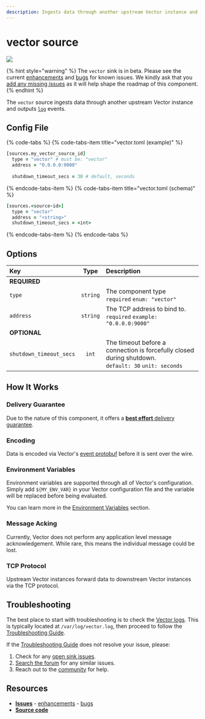 ```yaml
---
description: Ingests data through another upstream Vector instance and outputs `log` events.
---
```


<!--
     THIS FILE IS AUTOOGENERATED!

     To make changes please edit the template located at:

     scripts/generate/templates/docs/usage/configuration/sources/vector.md.erb
-->

# vector source

![][images.vector_source]

{% hint style="warning" %}
The `vector` sink is in beta. Please see the current
[enhancements][url.vector_source_enhancements] and
[bugs][url.vector_source_bugs] for known issues.
We kindly ask that you [add any missing issues][url.new_vector_source_issue]
as it will help shape the roadmap of this component.
{% endhint %}

The `vector` source ingests data through another upstream Vector instance and outputs [`log`][docs.log_event] events.

## Config File

{% code-tabs %}
{% code-tabs-item title="vector.toml (example)" %}
```coffeescript
[sources.my_vector_source_id]
  type = "vector" # must be: "vector"
  address = "0.0.0.0:9000"
  
  shutdown_timeout_secs = 30 # default, seconds
```
{% endcode-tabs-item %}
{% code-tabs-item title="vector.toml (schema)" %}
```coffeescript
[sources.<source-id>]
  type = "vector"
  address = "<string>"
  shutdown_timeout_secs = <int>
```
{% endcode-tabs-item %}
{% endcode-tabs %}

## Options

| Key  | Type  | Description |
|:-----|:-----:|:------------|
| **REQUIRED** | | |
| `type` | `string` | The component type<br />`required` `enum: "vector"` |
| `address` | `string` | The TCP address to bind to.<br />`required` `example: "0.0.0.0:9000"` |
| **OPTIONAL** | | |
| `shutdown_timeout_secs` | `int` | The timeout before a connection is forcefully closed during shutdown.<br />`default: 30` `unit: seconds` |

## How It Works

### Delivery Guarantee

Due to the nature of this component, it offers a
[**best effort** delivery guarantee][docs.best_effort_delivery].

### Encoding

Data is encoded via Vector's [event protobuf][url.event_proto] before it is sent over the wire.

### Environment Variables

Environment variables are supported through all of Vector's configuration.
Simply add `${MY_ENV_VAR}` in your Vector configuration file and the variable
will be replaced before being evaluated.

You can learn more in the [Environment Variables][docs.configuration.environment-variables]
section.

### Message Acking

Currently, Vector does not perform any application level message acknowledgement. While rare, this means the individual message could be lost.

### TCP Protocol

Upstream Vector instances forward data to downstream Vector instances via the TCP protocol.

## Troubleshooting

The best place to start with troubleshooting is to check the
[Vector logs][docs.monitoring_logs]. This is typically located at
`/var/log/vector.log`, then proceed to follow the
[Troubleshooting Guide][docs.troubleshooting].

If the [Troubleshooting Guide][docs.troubleshooting] does not resolve your
issue, please:

1. Check for any [open sink issues][url.vector_source_issues].
2. [Search the forum][url.search_forum] for any similar issues.
2. Reach out to the [community][url.community] for help.

## Resources

* [**Issues**][url.vector_source_issues] - [enhancements][url.vector_source_enhancements] - [bugs][url.vector_source_bugs]
* [**Source code**][url.vector_source_source]


[docs.best_effort_delivery]: ../../../about/guarantees.md#best-effort-delivery
[docs.configuration.environment-variables]: ../../../usage/configuration#environment-variables
[docs.log_event]: ../../../about/data-model.md#log
[docs.monitoring_logs]: ../../../usage/administration/monitoring.md#logs
[docs.troubleshooting]: ../../../usage/guides/troubleshooting.md
[images.vector_source]: ../../../assets/vector-source.svg
[url.community]: https://vector.dev/community
[url.event_proto]: https://github.com/timberio/vector/blob/master/proto/event.proto
[url.new_vector_source_issue]: https://github.com/timberio/vector/issues/new?labels%5B%5D=Source%3A+vector
[url.search_forum]: https://forum.vector.dev/search?expanded=true
[url.vector_source_bugs]: https://github.com/timberio/vector/issues?q=is%3Aopen+is%3Aissue+label%3A%22Source%3A+vector%22+label%3A%22Type%3A+Bug%22
[url.vector_source_enhancements]: https://github.com/timberio/vector/issues?q=is%3Aopen+is%3Aissue+label%3A%22Source%3A+vector%22+label%3A%22Type%3A+Enhancement%22
[url.vector_source_issues]: https://github.com/timberio/vector/issues?q=is%3Aopen+is%3Aissue+label%3A%22Source%3A+vector%22
[url.vector_source_source]: https://github.com/timberio/vector/tree/master/src/sources/vector.rs

